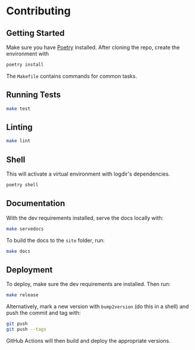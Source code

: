 # Contributing

## Getting Started

Make sure you have [Poetry](https://python-poetry.org) installed. After cloning
the repo, create the environment with

```bash
poetry install
```

The `Makefile` contains commands for common tasks.

## Running Tests

```bash
make test
```

## Linting

```bash
make lint
```

## Shell

This will activate a virtual environment with logdir's dependencies.

```bash
poetry shell
```

## Documentation

With the dev requirements installed, serve the docs locally with:

```bash
make servedocs
```

To build the docs to the `site` folder, run:

```bash
make docs
```

## Deployment

To deploy, make sure the dev requirements are installed. Then run:

```bash
make release
```

Alternatively, mark a new version with `bump2version` (do this in a shell) and
push the commit and tag with:

```bash
git push
git push --tags
```

GitHub Actions will then build and deploy the appropriate versions.

